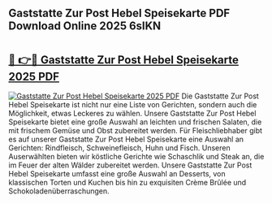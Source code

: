 ## Gaststatte Zur Post Hebel Speisekarte PDF Download Online 2025 6sIKN

# <h2><a href="http://gc9z1o.nevu.top/?p=Gaststatte+Zur+Post+Hebel+Speisekarte">🔗 👉🔴 Gaststatte Zur Post Hebel Speisekarte 2025 PDF</a></h2>

[![Gaststatte Zur Post Hebel Speisekarte 2025 PDF](https://i.imgur.com/dBaPXMq.png)](http://gc9z1o.nevu.top/?p=Gaststatte+Zur+Post+Hebel+Speisekarte)
Die Gaststatte Zur Post Hebel Speisekarte ist nicht nur eine Liste von Gerichten, sondern auch die Möglichkeit, etwas Leckeres zu wählen. Unsere Gaststatte Zur Post Hebel Speisekarte bietet eine große Auswahl an leichten und frischen Salaten, die mit frischem Gemüse und Obst zubereitet werden. Für Fleischliebhaber gibt es auf unserer Gaststatte Zur Post Hebel Speisekarte eine Auswahl an Gerichten: Rindfleisch, Schweinefleisch, Huhn und Fisch. Unseren Auserwählten bieten wir köstliche Gerichte wie Schaschlik und Steak an, die im Feuer der alten Wälder zubereitet werden. Unsere Gaststatte Zur Post Hebel Speisekarte umfasst eine große Auswahl an Desserts, von klassischen Torten und Kuchen bis hin zu exquisiten Crème Brûlée und Schokoladenüberraschungen.
